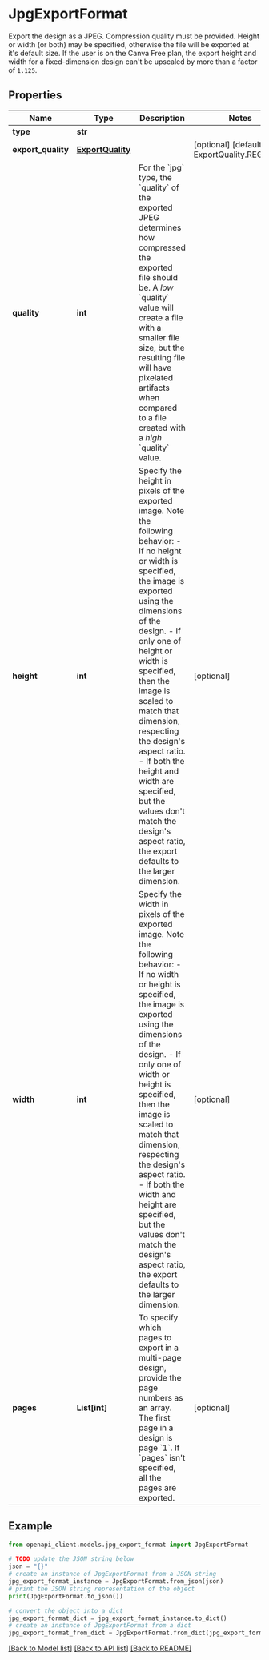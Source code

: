 # JpgExportFormat

Export the design as a JPEG. Compression quality must be provided. Height or width (or both) may be specified, otherwise the file will be exported at it's default size.  If the user is on the Canva Free plan, the export height and width for a fixed-dimension design can't be upscaled by more than a factor of `1.125`.

## Properties

Name | Type | Description | Notes
------------ | ------------- | ------------- | -------------
**type** | **str** |  | 
**export_quality** | [**ExportQuality**](ExportQuality.md) |  | [optional] [default to ExportQuality.REGULAR]
**quality** | **int** | For the &#x60;jpg&#x60; type, the &#x60;quality&#x60; of the exported JPEG determines how compressed the exported file should be. A _low_ &#x60;quality&#x60; value will create a file with a smaller file size, but the resulting file will have pixelated artifacts when compared to a file created with a _high_ &#x60;quality&#x60; value. | 
**height** | **int** | Specify the height in pixels of the exported image. Note the following behavior:  - If no height or width is specified, the image is exported using the dimensions of the design. - If only one of height or width is specified, then the image is scaled to match that dimension, respecting the design&#39;s aspect ratio. - If both the height and width are specified, but the values don&#39;t match the design&#39;s aspect ratio, the export defaults to the larger dimension. | [optional] 
**width** | **int** | Specify the width in pixels of the exported image. Note the following behavior:  - If no width or height is specified, the image is exported using the dimensions of the design. - If only one of width or height is specified, then the image is scaled to match that dimension, respecting the design&#39;s aspect ratio. - If both the width and height are specified, but the values don&#39;t match the design&#39;s aspect ratio, the export defaults to the larger dimension. | [optional] 
**pages** | **List[int]** | To specify which pages to export in a multi-page design, provide the page numbers as an array. The first page in a design is page &#x60;1&#x60;. If &#x60;pages&#x60; isn&#39;t specified, all the pages are exported. | [optional] 

## Example

```python
from openapi_client.models.jpg_export_format import JpgExportFormat

# TODO update the JSON string below
json = "{}"
# create an instance of JpgExportFormat from a JSON string
jpg_export_format_instance = JpgExportFormat.from_json(json)
# print the JSON string representation of the object
print(JpgExportFormat.to_json())

# convert the object into a dict
jpg_export_format_dict = jpg_export_format_instance.to_dict()
# create an instance of JpgExportFormat from a dict
jpg_export_format_from_dict = JpgExportFormat.from_dict(jpg_export_format_dict)
```
[[Back to Model list]](../README.md#documentation-for-models) [[Back to API list]](../README.md#documentation-for-api-endpoints) [[Back to README]](../README.md)


